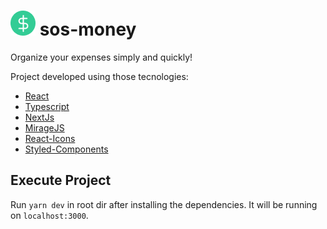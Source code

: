 # ![logo](./public/favico.png) sos-money

Organize your expenses simply and quickly!

Project developed using those tecnologies:

- [React](https://pt-br.reactjs.org/)
- [Typescript](https://www.typescriptlang.org/)
- [NextJs](https://nextjs.org/)
- [MirageJS](https://miragejs.com/)
- [React-Icons](https://react-icons.github.io/react-icons/)
- [Styled-Components](https://styled-components.com/)

## Execute Project

Run `yarn dev` in root dir after installing the dependencies. It will be running on `localhost:3000`.
